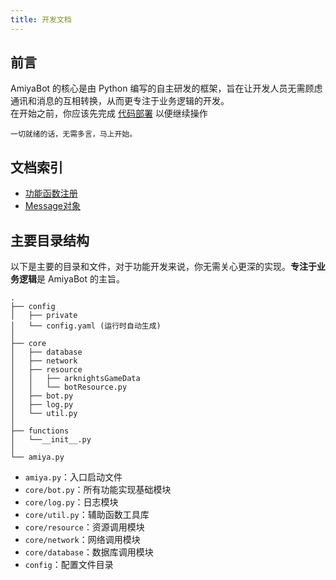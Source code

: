 ```yaml
---
title: 开发文档
---
```


## 前言

AmiyaBot 的核心是由 Python 编写的自主研发的框架，旨在让开发人员无需顾虑通讯和消息的互相转换，从而更专注于业务逻辑的开发。<br>
在开始之前，你应该先完成 [代码部署](/docs/deployByCode) 以便继续操作

    一切就绪的话，无需多言，马上开始。

## 文档索引

- [功能函数注册](/docs/develop/funcsRegister)
- [Message对象](/docs/develop/messageObject)

## 主要目录结构

以下是主要的目录和文件，对于功能开发来说，你无需关心更深的实现。**专注于业务逻辑**是 AmiyaBot 的主旨。

``` {12,16}
.
├── config
│   ├── private
│   └── config.yaml (运行时自动生成)
│
├── core
│   ├── database
│   ├── network
│   ├── resource
│   │   ├── arknightsGameData
│   │   └── botResource.py
│   ├── bot.py
│   ├── log.py
│   └── util.py
│
├── functions
│   └──__init__.py
│
└── amiya.py
```

- `amiya.py`：入口启动文件
- `core/bot.py`：所有功能实现基础模块
- `core/log.py`：日志模块
- `core/util.py`：辅助函数工具库
- `core/resource`：资源调用模块
- `core/network`：网络调用模块
- `core/database`：数据库调用模块
- `config`：配置文件目录
